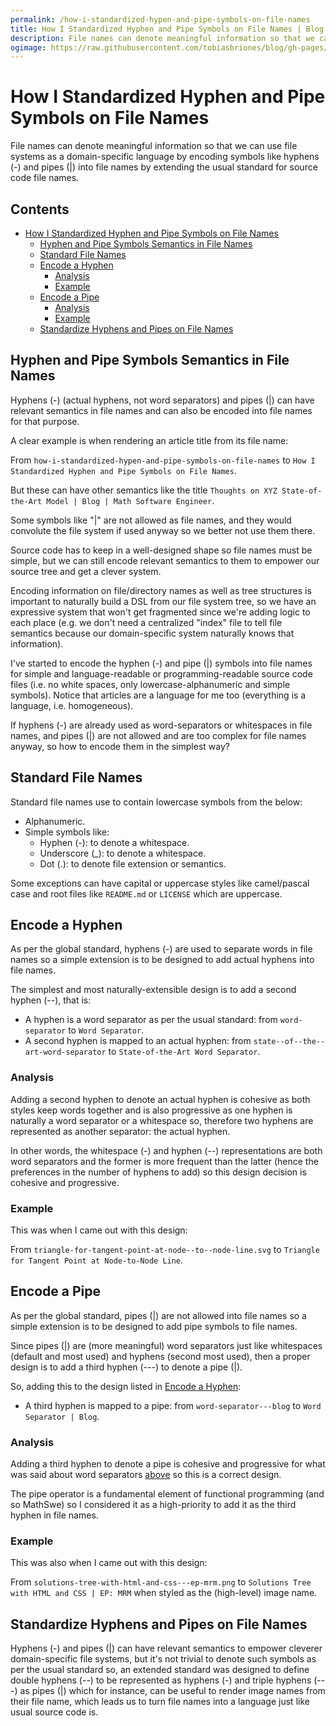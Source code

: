 ```yaml
---
permalink: /how-i-standardized-hypen-and-pipe-symbols-on-file-names
title: How I Standardized Hyphen and Pipe Symbols on File Names | Blog | Math Software Engineer
description: File names can denote meaningful information so that we can use file systems as a domain-specific language by encoding symbols like hyphens (-) and pipes (|) into file names by extending the usual standard for source code file names.
ogimage: https://raw.githubusercontent.com/tobiasbriones/blog/gh-pages/os/fs/file/lang/how-i-standardized-hypen-and-pipe-symbols-on-file-names/og-image.png
---
```

<!-- Copyright (c) 2022 Tobias Briones. All rights reserved. -->
<!-- SPDX-License-Identifier: CC-BY-4.0 -->
<!-- This file is part of https://github.com/tobiasbriones/blog -->

# How I Standardized Hyphen and Pipe Symbols on File Names

File names can denote meaningful information so that we can use file systems 
as a domain-specific language by encoding symbols like hyphens (-) and pipes 
(|) into file names by extending the usual standard for source code file names.

## Contents

- [How I Standardized Hyphen and Pipe Symbols on File Names](#how-i-standardized-hyphen-and-pipe-symbols-on-file-names)
  * [Hyphen and Pipe Symbols Semantics in File Names](#hyphen-and-pipe-symbols-semantics-in-file-names)
  * [Standard File Names](#standard-file-names)
  * [Encode a Hyphen](#encode-a-hyphen)
    + [Analysis](#analysis)
    + [Example](#example)
  * [Encode a Pipe](#encode-a-pipe)
    + [Analysis](#analysis-1)
    + [Example](#example-1)
  * [Standardize Hyphens and Pipes on File Names](#standardize-hyphens-and-pipes-on-file-names)

## Hyphen and Pipe Symbols Semantics in File Names

Hyphens (-) (actual hyphens, not word separators) and pipes (|) can have
relevant semantics in file names and can also be encoded into file names
for that purpose.

A clear example is when rendering an article title from its file name:

From `how-i-standardized-hypen-and-pipe-symbols-on-file-names`
to `How I Standardized Hyphen and Pipe Symbols on File Names`.

But these can have other semantics like the title `Thoughts on XYZ
State-of-the-Art Model | Blog | Math Software Engineer`.

Some symbols like "|" are not allowed as file names, and they would
convolute the file system if used anyway so we better not use them there.

Source code has to keep in a well-designed shape so file names must be
simple, but we can still encode relevant semantics to them to empower our
source tree and get a clever system.

Encoding information on file/directory names as well as tree structures is
important to naturally build a DSL from our file system tree, so we have an
expressive system that won't get fragmented since we're adding logic to each
place (e.g. we don't need a centralized "index" file to tell file semantics
because our domain-specific system naturally knows that information).

I've started to encode the hyphen (-) and pipe (|) symbols into file names
for simple and language-readable or programming-readable source code
files (i.e. no white spaces, only lowercase-alphanumeric and simple symbols).
Notice that articles are a language for me too (everything is a language, i.e.
homogeneous).

If hyphens (-) are already used as word-separators or whitespaces in file
names, and pipes (|) are not allowed and are too complex for file names
anyway, so how to encode them in the simplest way?

## Standard File Names

Standard file names use to contain lowercase symbols from the below:

- Alphanumeric.
- Simple symbols like:
    - Hyphen (-): to denote a whitespace.
    - Underscore (_): to denote a whitespace.
    - Dot (.): to denote file extension or semantics.

Some exceptions can have capital or uppercase styles like camel/pascal case
and root files like `README.md` or `LICENSE` which are uppercase.

## Encode a Hyphen

As per the global standard, hyphens (-) are used to separate words in file
names so a simple extension is to be designed to add actual hyphens into
file names.

The simplest and most naturally-extensible design is to add a second hyphen
(--), that is:

- A hyphen is a word separator as per the usual standard: from
  `word-separator` to `Word Separator`.
- A second hyphen is mapped to an actual hyphen: from
  `state--of--the--art-word-separator` to `State-of-the-Art Word Separator`.

### Analysis

Adding a second hyphen to denote an actual hyphen is cohesive as both styles
keep words together and is also progressive as one hyphen is naturally a word
separator or a whitespace so, therefore two hyphens are represented as another
separator: the actual hyphen.

In other words, the whitespace (-) and hyphen (--) representations are both word
separators and the former is more frequent than the latter (hence the 
preferences in the number of hyphens to add) so this design decision is 
cohesive and progressive.

### Example

This was when I came out with this design:

From `triangle-for-tangent-point-at-node--to--node-line.svg` to
`Triangle for Tangent Point at Node-to-Node Line`.

## Encode a Pipe

As per the global standard, pipes (|) are not allowed into file names so a
simple extension is to be designed to add pipe symbols to file names.

Since pipes (|) are (more meaningful) word separators just like whitespaces
(default and most used) and hyphens (second most used), then a proper design
is to add a third hyphen (---) to denote a pipe (|).

So, adding this to the design listed in [Encode a Hyphen](#encode-a-hyphen):

- A third hyphen is mapped to a pipe: from `word-separator---blog` to `Word
  Separator | Blog`.

### Analysis

Adding a third hyphen to denote a pipe is cohesive and progressive for what
was said about word separators [above](#encode-a-pipe) so this is a correct
design.

The pipe operator is a fundamental element of functional programming (and so
MathSwe) so I considered it as a high-priority to add it as the third hyphen
in file names.

### Example

This was also when I came out with this design:

From `solutions-tree-with-html-and-css---ep-mrm.png` to `Solutions Tree
with HTML and CSS | EP: MRM` when styled as the (high-level) image name.

## Standardize Hyphens and Pipes on File Names

Hyphens (-) and pipes (|) can have relevant semantics to empower cleverer 
domain-specific file systems, but it's not trivial to denote such symbols as 
per the usual standard so, an extended standard was designed to define 
double hyphens (--) to be represented as hyphens (-) and triple hyphens (---)
as pipes (|) which for instance, can be useful to render image names from their 
file name, which leads us to turn file names into a language just like 
usual source code is.
